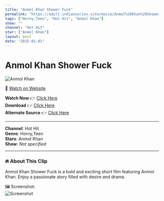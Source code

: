```yaml
---
title: "Anmol Khan Shower Fuck"
permalink: "https://adult.indianseries.site/movie/Anmol%20Khan%20Shower%20Fuck"
tags: ["Horny,Teen", "Hot Hit", "Anmol Khan"]
show: ""
channel: "Hot Hit"
star: ["Anmol Khan"]
layout: post
date: "2025-01-01"
---
```


# Anmol Khan Shower Fuck

![Anmol Khan](https://shorts.desisins.com/wp-content/uploads/2024/12/Anmol-Khan-Showper.jpg)

🔗 [Watch on Website](https://adult.indianseries.site/movie/Anmol%20Khan%20Shower%20Fuck)

**Watch Now** 👉 [Click Here](https://adult.indianseries.site/movie/Anmol%20Khan%20Shower%20Fuck)  
**Download** 👉 [Click Here](https://adult.indianseries.site/movie/Anmol%20Khan%20Shower%20Fuck)  
**Alternate Source** 👉 [Click Here](https://adult.indianseries.site/movie/Anmol%20Khan%20Shower%20Fuck)

---

**Channel**: Hot Hit  
**Genre**: Horny,Teen  
**Stars**: Anmol Khan  
**Show**: *Not specified*

---

### 🔥 About This Clip

Anmol Khan Shower Fuck is a bold and exciting short film featuring Anmol Khan. Enjoy a passionate story filled with desire and drama.
 
🖼️ Screenshot:  
![Screenshot](https://shorts.desisins.com/wp-content/uploads/2024/12/Anmol-Khan-Showper.jpg)
